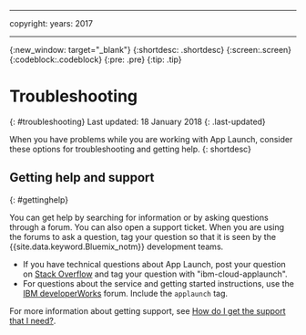 ----

copyright:
 years: 2017

---

{:new_window: target="_blank"}
{:shortdesc: .shortdesc}
{:screen:.screen}
{:codeblock:.codeblock}
{:pre: .pre}
{:tip: .tip}

# Troubleshooting
{: #troubleshooting}
Last updated: 18 January 2018
{: .last-updated}

When you have problems while you are working with App Launch, consider these options for troubleshooting and getting help.
{: shortdesc}

## Getting help and support
{: #gettinghelp}

You can get help by searching for information or by asking questions through a forum. You can also open a support ticket. When you are using the forums to ask a question, tag your question so that it is seen by the {{site.data.keyword.Bluemix_notm}} development teams.
  * If you have technical questions about App Launch, post your question on [Stack Overflow](https://stackoverflow.com/questions/tagged/ibm-cloud-applaunch) and tag your question with "ibm-cloud-applaunch".
  * For questions about the service and getting started instructions, use the [IBM developerWorks](  https://developer.ibm.com/answers/topics/bluemix-mobile-services/) forum. Include the `applaunch` tag.

For more information about getting support, see [How do I get the support that I need?](/docs/get-support/howtogetsupport.html#getting-customer-support).
